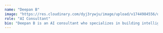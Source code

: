 ```yaml
---
name: "Deepan B"
image: "https://res.cloudinary.com/dyj3rywju/image/upload/v1744984556/deepanb_sek97k.jpg"
role: "AI Consultant"
bio: "Deepan B is an AI consultant who specializes in building intelligent systems and automation solutions. With a passion for data and innovation, he transforms complex problems into smart, scalable AI-driven applications."
---
```

